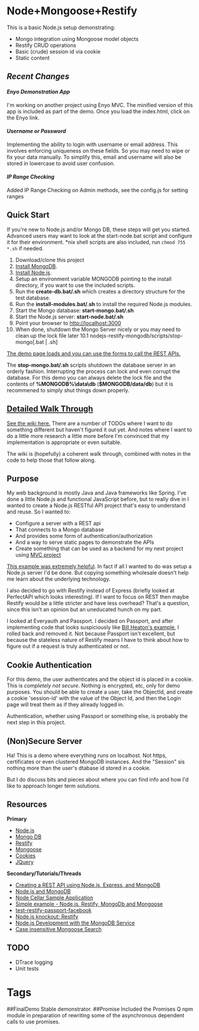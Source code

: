 # Node+Mongoose+Restify #

This is a basic Node.js setup demonstrating:

- Mongo integration using Mongoose model objects
- Restify CRUD operations
- Basic (crude) session id via cookie
- Static content

## ***Recent Changes*** ##

#### ***Enyo Demonstration App*** ####
I'm working on another project using Enyo MVC. The minified version of this app is included as part of the demo. Once you load the index.html, click on the Enyo link.

#### ***Username or Password*** ####
Implementing the ability to login with username or email address. This involves enforcing uniqueness on these fields. So you may need to wipe or fix your data manually. To simplify this, email and username will also be stored in lowercase to avoid user confusion.

#### ***IP Range Checking*** ####

Added IP Range Checking on Admin methods, see the config.js for setting ranges

## Quick Start ##
If you're new to Node.js and/or Mongo DB, these steps will get you started. Advanced users may want to look at the start-node.bat script and configure it for their environment. *nix shell scripts are also included, run `chmod 755 *.sh` if needed.

1. Download/clone this project
2. [Install MongoDB](http://docs.mongodb.org/manual/installation/#gsc.tab=0).
3. [Install Node.js](http://nodejs.org/download/).
4. Setup an environment variable MONGODB pointing to the install directory, if you want to use the included scripts.
5. Run the **create-db.bat/.sh** which creates a directory structure for the test database.
6. Run the **install-modules.bat/.sh** to install the required Node.js modules.
7. Start the Mongo database: **start-mongo.bat/.sh**
8. Start the Node.js server: **start-node.bat/.sh**
9. Point your browser to [http://localhost:3000](http://localhost:3000)
10. When done, shutdown the Mongo Server nicely or you may need to clean up the lock file later
10.1 nodejs-restify-mongodb/scripts/stop-mongo[.bat | .sh] 

[The demo page loads and you can use the forms to call the REST APIs.](https://github.com/pcimino/nodejs-restify-mongodb/wiki/APITest)

The **stop-mongo.bat/.sh** scripts shutdown the database server in an orderly fashion. Interrupting the process can lock and even corrupt the database. For this demo you can always delete the lock file and the contents of **%MONGODB%\data\db** (**$MONGODB/data/db**) but it is recommened to simply shut things down properly.

## [Detailed Walk Through](https://github.com/pcimino/nodejs-restify-mongodb/wiki) ##
[See the wiki here.](https://github.com/pcimino/nodejs-restify-mongodb/wiki) There are a number of TODOs where I want to do something different but haven't figured it out yet. And notes where I want to do a little more research a little more before I'm convinced that my implementation is appropriate or even suitable.

The wiki is (hopefully) a coherent walk through, combined with notes in the code to help those that follow along.

## Purpose ##
My web background is mostly Java and Java frameworks like Spring. I've done a little Node.js and functional JavaScript before, but to really dive in I wanted to create a Node.js RESTful API project that's easy to understand and reuse. So I wanted to:
- Configure a server with a REST api
- That connects to a Mongo database
- And provides some form of authentication/authorization
- And a way to serve static pages to demonstrate the APIs
- Create something that can be used as a backend for my next project using [MVC project](https://github.com/enyojs/enyo/wiki/Enyo-MVC-Intro)

[This example was extremely helpful](http://pixelhandler.com/blog/2012/02/09/develop-a-restful-api-using-node-js-with-express-and-mongoose/). In fact if all I wanted to do was setup a Node.js server I'd be done. But copying something wholesale doesn't help me learn about the underlying technology.

I also decided to go with Restify instead of Express (briefly looked at PerfectAPI which looks interesting). If I want to focus on REST then maybe Restify would be a little stricter and have less overhead? That's a question, since this isn't an opinion but an uneducated hunch on my part.

I looked at Everyauth and Passport. I decided on Passport, and after implementing code that looks suspiciously like [Bill Heaton's example](http://pixelhandler.com/blog/2012/02/09/develop-a-restful-api-using-node-js-with-express-and-mongoose/), I rolled back and removed it. Not because Passport isn't excellent, but because the stateless nature of Restify means I have to think about how to figure out if a request is truly authenticated or not.

## Cookie Authentication ##
For this demo, the user authenticates and the object id is placed in a cookie. This is *completely not secure*. Nothing is encrypted, etc, only for demo purposes. You should be able to create a user, take the ObjectId, and create a cookie 'session-id' with the value of the Object Id, and then the Login page will treat them as if they already logged in.

Authentication, whether using Passport or something else, is probably the next step in this project.

## (Non)Secure Server ##
Ha! This is a demo where everything runs on localhost. Not https, certificates or even clustered MongoDB instances. And the "Session" sis nothing more than the user's dtabase id stored in a cookie.

But I do discuss bits and pieces about where you can find info and how I'd like to approach longer term solutions.

## Resources ##
**Primary**
- [Node.js](http://nodejs.org/)
- [Mongo DB](http://www.mongodb.org/)
- [Restify](http://mcavage.github.com/node-restify)
- [Mongoose](http://mongoosejs.com/)
- [Cookies](http://https://github.com/jed/cookies)
- [JQuery](http://api.jquery.com/)

**Secondary/Tutorials/Threads**
- [Creating a REST API using Node.js, Express, and MongoDB](http://coenraets.org/blog/2012/10/creating-a-rest-api-using-node-js-express-and-mongodb/)
- [Node.js and MongoDB](http://howtonode.org/node-and-mongo)
- [Node Cellar Sample Application](https://github.com/ccoenraets/nodecellar)
- [Simple example - Node.js, Restify, MongoDb and Mongoose](http://backbonetutorials.com/nodejs-restify-mongodb-mongoose/)
- [test-restify-passport-facebook](https://github.com/halrobertson/test-restify-passport-facebook/)
- [Node.js knockout: Restify](http://blog.nodeknockout.com/post/34710903021/restify)
- [Node.js Development with the MongoDB Service](http://docs.cloudfoundry.com/services/mongodb/nodejs-mongodb.html)
- [Case insensitive Mongoose Search](https://fabianosoriani.wordpress.com/2012/03/22/mongoose-validate-unique-field-insensitive/)

## TODO ##

- DTrace logging
- Unit tests 

# Tags
##FinalDemo
Stable demonstrator.
##Promise
Included the Promises Q npm module in preparation of rewriting some of the asynchronous dependent calls to use promises.




